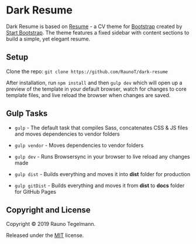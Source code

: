 # Dark Resume

Dark Resume is based on [Resume](https://startbootstrap.com/template-overviews/resume/) - a CV theme for [Bootstrap](http://getbootstrap.com/) created by [Start Bootstrap](http://startbootstrap.com/). The theme features a fixed sidebar with content sections to build a simple, yet elegant resume.

## Setup

Clone the repo: `git clone https://github.com/RaunoT/dark-resume`

After installation, run `npm install` and then `gulp dev` which will open up a preview of the template in your default browser, watch for changes to core template files, and live reload the browser when changes are saved.

## Gulp Tasks

* `gulp` - The default task that compiles Sass, concatenates CSS & JS files and moves dependencies to vendor folders

* `gulp vendor` - Moves dependencies to vendor folders

* `gulp dev` - Runs Browsersync in your browser to live reload any changes made

* `gulp dist` - Builds everything and moves it into **dist** folder for production

* `gulp gitDist` - Builds everything and moves it from **dist**  to **docs** folder for GitHub Pages

## Copyright and License

Copyright © 2019 Rauno Tegelmann.

Released under the [MIT](https://github.com/RaunoT/bootstrap-4-boilerplate/blob/master/LICENSE) license.
